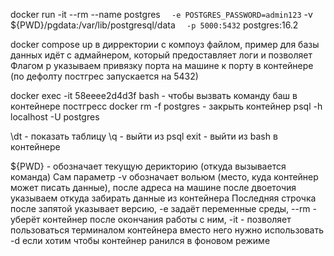 docker run -it --rm --name postgres `  -e POSTGRES_PASSWORD=admin123`
-v ${PWD}/pgdata:/var/lib/postgresql/data `  -p 5000:5432`
postgres:16.2

docker compose up в дирректории с компоуз файлом, пример для базы данных идёт с адмайнером, который предоставляет логи и позволяет
Флагом p указываем привязку порта на машине к порту в контейнере (по дефолту постгрес запускается на 5432)

docker exec -it 58eeee2d4d3f bash - чтобы вызвать команду баш в контейнере постгресс
docker rm -f postgres - закрыть контейнер
psql -h localhost -U postgres

\dt - показать таблицу
\q - выйти из psql
exit - выйти из bash в контейнере

${PWD} - обозначает текущую дерикторию (откуда вызывается команда)
Сам параметр -v обозначает вольюм (место, куда контейнер может писать данные), после адреса на машине после двоеточия указываем откуда забирать данные из контейнера
Последняя строчка после запятой указывает версию, -e задаёт переменные среды, --rm - уберёт контейнер после окончания работы с ним, -it - позволяет пользоваться терминалом контейнера вместо него нужно использовать -d если хотим чтобы контейнер ранился в фоновом режиме
